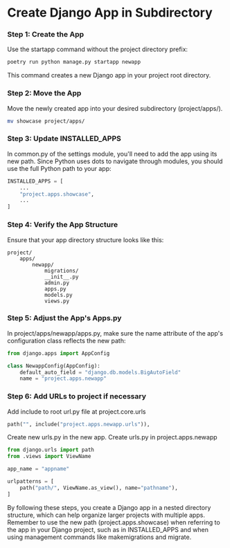 # Create Django App in Subdirectory

### Step 1: Create the App
Use the startapp command without the project directory prefix:
```bash
poetry run python manage.py startapp newapp
```
This command creates a new Django app in your project root directory.

### Step 2: Move the App
Move the newly created app into your desired subdirectory (project/apps/).
```bash
mv showcase project/apps/
```

### Step 3: Update INSTALLED_APPS
In common.py of the settings module, you'll need to add the app using its new path. Since Python uses dots to navigate through modules, you should use the full Python path to your app:
```py title="common.py"
INSTALLED_APPS = [
    ...
    "project.apps.showcase",
    ...
]
```
### Step 4: Verify the App Structure
Ensure that your app directory structure looks like this:
```
project/
    apps/
        newapp/
            migrations/
            __init__.py
            admin.py
            apps.py
            models.py
            views.py
```
### Step 5: Adjust the App's Apps.py
In project/apps/newapp/apps.py, make sure the name attribute of the app's configuration class reflects the new path:
```py title="apps.py"
from django.apps import AppConfig

class NewappConfig(AppConfig):
    default_auto_field = "django.db.models.BigAutoField"
    name = "project.apps.newapp"
```
### Step 6: Add URLs to project if necessary
Add include to root url.py file at project.core.urls
```py title="urls.py"
path("", include("project.apps.newapp.urls")),
```
Create new urls.py in the new app.  Create urls.py in project.apps.newapp
```py title="urls.py"
from django.urls import path
from .views import ViewName

app_name = "appname"

urlpatterns = [
    path("path/", ViewName.as_view(), name="pathname"),
]
```

By following these steps, you create a Django app in a nested directory structure, which can help organize larger projects with multiple apps. Remember to use the new path (project.apps.showcase) when referring to the app in your Django project, such as in INSTALLED_APPS and when using management commands like makemigrations and migrate.